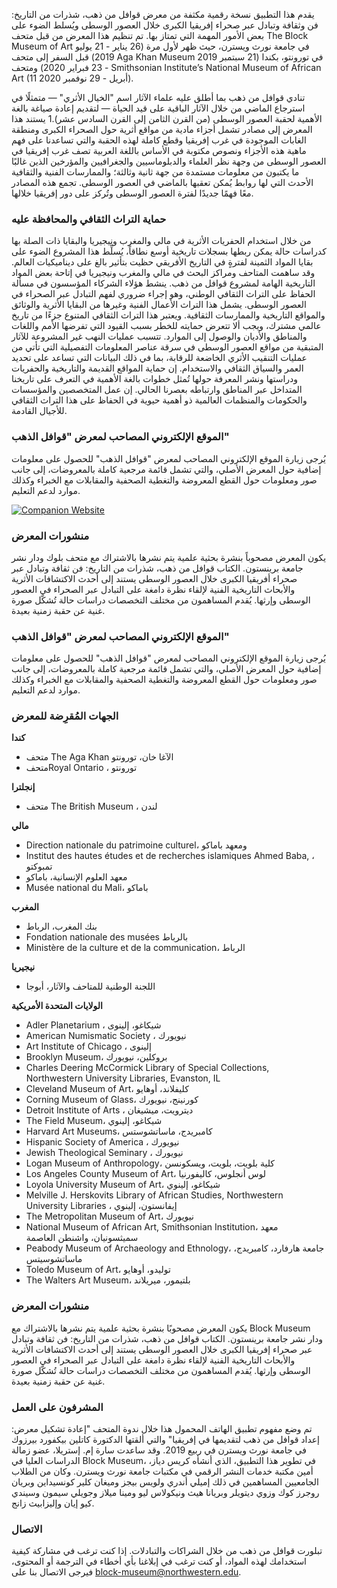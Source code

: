 يقدم هذا التطبيق نسخة رقمية مكثفة من معرض قوافل من ذهب، شذرات من التاريخ: فن وثقافة وتبادل عبر صحراء إفريقيا الكبرى خلال العصور الوسطى ويُسلط الضوء على بعض الأمور المهمة التي تمتاز بها. تم تنظيم هذا المعرض من قبل متحف The Block Museum of Art في جامعة نورث ويسترن، حيث ظهر لأول مرة (26 يناير - 21 يوليو 2019) قبل السفر إلى متحف Aga Khan Museum في تورونتو، بكندا (21 سبتمبر 2019 - 23 فبراير 2020) ومتحف Smithsonian Institute’s National Museum of African Art (11 أبريل - 29 نوفمبر 2020). 

تنادي قوافل من ذهب بما أطلق عليه علماء الآثار اسم "الخيال الأثري" — متمثلًا في استرجاع الماضي من خلال الآثار الباقية على قيد الحياة — لتقديم إعادة صياغة بالغة الأهمية لحقبة العصور الوسطى (من القرن الثامن إلى القرن السادس عشر).1 يستند هذا المعرض إلى مصادر تشمل أجزاء مادية من مواقع أثرية حول الصحراء الكبرى ومنطقة الغابات الموجودة في غرب إفريقيا وقطع كاملة لهذه الحقبة والتي تساعدنا على فهم ماهية هذه الأجزاء ونصوص مكتوبة في الأساس باللغة العربية تصف غرب إفريقيا في العصور الوسطى من وجهة نظر العلماء والدبلوماسيين والجغرافيين والمؤرخين الذين غالبًا ما يكتبون من معلومات مستمدة من جهة ثانية وثالثة؛ والممارسات الفنية والثقافية الأحدث التي لها روابط يُمكن تعقبها بالماضي في العصور الوسطى. تجمع هذه المصادر معًا فهمًا جديدًا لفترة العصور الوسطى وتُركز على دور إفريقيا خلالها. 

### حماية التراث الثقافي والمحافظة عليه

من خلال استخدام الحفريات الأثرية في مالي والمغرب ونيجيريا والبقايا ذات الصلة بها كدراسات حالة يمكن ربطها بسجلات تاريخية أوسع نطاقاً، يُسلِّط هذا المشروع الضوء على بقايا المواد الثمينة لفترةٍ في التاريخ الأفريقي حظيت بتأثير بالغ على ديناميكيات العالم. وقد ساهمت المتاحف ومراكز البحث في مالي والمغرب ونيجيريا في إتاحة بعض المواد التاريخية الهامة لمشروع قوافل من ذهب. ينشط هؤلاء الشركاء المؤسسون في مسألة الحفاظ على التراث الثقافي الوطني، وهو إجراء ضروري لفهم التبادل عبر الصحراء في العصور الوسطى. يشمل هذا التراث الأعمال الفنية وغيرها من البقايا الأثرية والوثائق والمواقع التاريخية والممارسات الثقافية. ويعتبر هذا التراث الثقافي المتنوع جزءًا من تاريخ عالمي مشترك، ويجب ألا تتعرض حمايته للخطر بسبب القيود التي تفرضها الأمم واللغات والمناطق والأديان والوصول إلى الموارد. تتسبب عمليات النهب غير المشروعة للآثار المتبقية من مواقع العصور الوسطى في سرقة عناصر المعلومات التفصيلية التي تأتي من عمليات التنقيب الأثري الخاضعة للرقابة، بما في ذلك البيانات التي تساعد على تحديد العمر والسياق الثقافي والاستخدام. إن حماية المواقع القديمة والتاريخية والحفريات ودراستها ونشر المعرفة حولها تُمثل خطوات بالغة الأهمية في التعرف على تاريخنا المتداخل عبر المناطق وارتباطه بعصرنا الحالي. إن عمل المتخصصين والمؤسسات والحكومات والمنظمات العالمية ذو أهمية حيوية في الحفاظ على هذا التراث الثقافي للأجيال القادمة.

### الموقع الإلكتروني المصاحب لمعرض "قوافل الذهب"

يُرجى زيارة الموقع الإلكتروني المصاحب لمعرض "قوافل الذهب" للحصول على معلومات إضافية حول المعرض الأصلي، والتي تشمل قائمة مرجعية كاملة بالمعروضات، إلى جانب صور ومعلومات حول القطع المعروضة والتغطية الصحفية والمقابلات مع الخبراء وكذلك موارد لدعم التعليم.

<a href="https://caravansofgold.org/" target="_blank">
  <img class="img-fluid" src="/img/cropped-banner2-1-1.png" title="Companion Website" alt="Companion Website">
</a>

### منشورات المعرض

يكون المعرض مصحوباً بنشرة بحثية علمية يتم نشرها بالاشتراك مع متحف بلوك ودار نشر جامعة برينستون. الكتاب قوافل من ذهب، شذرات من التاريخ: فن ثقافة وتبادل عبر صحراء أفريقيا الكبرى خلال العصور الوسطى يستند إلى أحدث الاكتشافات الأثرية والأبحاث التاريخية الفنية لإلقاء نظرة دامغة على التبادل عبر الصحراء في العصور الوسطى وإرثها. يُقدم المساهمون من مختلف التخصصات دراسات حالة تُشكّل صورة غنية عن حقبة زمنية بعيدة.

### الموقع الإلكتروني المصاحب لمعرض "قوافل الذهب"

يُرجى زيارة الموقع الإلكتروني المصاحب لمعرض "قوافل الذهب" للحصول على معلومات إضافية حول المعرض الأصلي، والتي تشمل قائمة مرجعية كاملة بالمعروضات، إلى جانب صور ومعلومات حول القطع المعروضة والتغطية الصحفية والمقابلات مع الخبراء وكذلك موارد لدعم التعليم.

### الجهات المُقرِضة للمعرض

__كندا__
- متحف The Aga Khan الآغا خان، تورونتو
- متحفRoyal Ontario ، تورونتو

__إنجلترا__
- متحف The British Museum ، لندن

__مالي__
-	Direction nationale du patrimoine culturel، ومعهد باماكو
-	Institut des hautes études et de recherches islamiques Ahmed Baba, ، تمبوكتو
-	معهد العلوم الإنسانية، باماكو
-	Musée national du Mali، باماكو

__المغرب__
- بنك المغرب، الرباط
-	Fondation nationale des musées بالرباط
-	Ministère de la culture et de la communication، الرباط

__نيجيريا__
-	اللجنة الوطنية للمتاحف والآثار، أبوجا

__الولايات المتحدة الأمريكية__
-	Adler Planetarium ، شيكاغو، إلينوى
-	American Numismatic Society ، نيويورك
-	Art Institute of Chicago ، إلينوى
-	Brooklyn Museum، بروكلين، نيويورك
-	Charles Deering McCormick Library of Special Collections, Northwestern University Libraries, Evanston, IL
-	Cleveland Museum of Art، كليفلاند، أوهايو
-	Corning Museum of Glass، كورنينج، نيويورك
-	Detroit Institute of Arts ، ديترويت، ميشيغان
-	The Field Museum، شيكاغو، إلينوي
-	Harvard Art Museums، كامبريدج، ماساتشوستس
-	Hispanic Society of America ، نيويورك
-	Jewish Theological Seminary ، نيويورك
-	Logan Museum of Anthropology، كلية بلويت، بلويت، ويسكونسن
-	Los Angeles County Museum of Art، لوس أنجلوس، كاليفورنيا
-	Loyola University Museum of Art، شيكاغو، إلينوي
-	Melville J. Herskovits Library of African Studies, Northwestern University Libraries ، إيفانستون، إلينوي
-	The Metropolitan Museum of Art، نيويورك
-	National Museum of African Art, Smithsonian Institution، معهد سميثسونيان، واشنطن العاصمة
-	Peabody Museum of Archaeology and Ethnology، جامعة هارفارد، كامبريدج، ماساتشوسيتس
-	Toledo Museum of Art، توليدو، أوهايو
-	The Walters Art Museum، بلتيمور، ميريلاند

### منشورات المعرض

يكون المعرض مصحوبًا بنشرة بحثية علمية يتم نشرها بالاشتراك مع Block Museum ودار نشر جامعة برينستون. الكتاب قوافل من ذهب، شذرات من التاريخ: فن ثقافة وتبادل عبر صحراء إفريقيا الكبرى خلال العصور الوسطى يستند إلى أحدث الاكتشافات الأثرية والأبحاث التاريخية الفنية لإلقاء نظرة دامغة على التبادل عبر الصحراء في العصور الوسطى وإرثها. يُقدم المساهمون من مختلف التخصصات دراسات حالة تُشكّل صورة غنية عن حقبة زمنية بعيدة.


### المشرفون على العمل

تم وضع مفهوم تطبيق الهاتف المحمول هذا خلال ندوة المتحف "إعادة تشكيل معرض: إعداد قوافل من ذهب لتقديمها في إفريقيا" والتي ألقتها الدكتورة كاتلين بيكفورد بيرزوك في جامعة نورث ويسترن في ربيع 2019. وقد ساعدت سارة إم. إستريلا، عضو زمالة الدراسات العليا في Block Museum، في تطوير هذا التطبيق، الذي أنشأه كريس دياز، أمين مكتبة خدمات النشر الرقمي في مكتبات جامعة نورث ويسترن. وكان من الطلاب الجامعيين المساهمين في ذلك إميلي أندري ولويس بيجز وميغان كلير كونسيداين وبريان روجرز كوك وزوي ديتويلر وبريانا هيث ونيكولاس ليو ومينا ميلاز وجويلي سيمون وسيندي كيو إيان وإليزابيث زانج.

### الاتصال

تبلورت قوافل من ذهب من خلال الشراكات والتبادلات. إذا كنت ترغب في مشاركة كيفية استخدامك لهذه المواد، أو كنت ترغب في إبلاغنا بأي أخطاء في الترجمة أو المحتوى، فيرجى الاتصال بنا على block-museum@northwestern.edu.